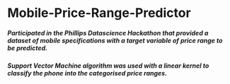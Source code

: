 # Mobile-Price-Range-Predictor

##### Participated in the Phillips Datascience Hackathon that provided a dataset of mobile specifications with a target variable of price range to be predicted.


##### Support Vector Machine algorithm was used with a linear kernel to classify the phone into the categorised price ranges.

